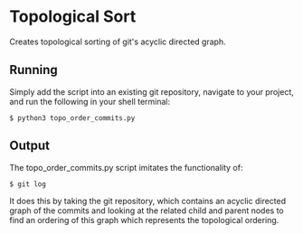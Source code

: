 
# Topological Sort
Creates topological sorting of git's acyclic directed graph.

## Running

Simply add the script into an existing git repository, navigate to your project, and run the following in your shell terminal:

```
$ python3 topo_order_commits.py
```

## Output

The topo_order_commits.py script imitates the functionality of:
```
$ git log
```
It does this by taking the git repository, which contains an acyclic directed graph of the commits and looking at the related child and parent nodes to find an ordering of this graph which represents the topological ordering.

